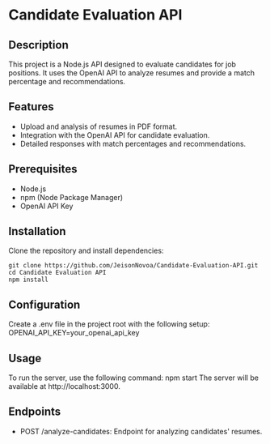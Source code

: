 # Candidate Evaluation API

## Description

This project is a Node.js API designed to evaluate candidates for job positions. It uses the OpenAI API to analyze resumes and provide a match percentage and recommendations.

## Features

- Upload and analysis of resumes in PDF format.
- Integration with the OpenAI API for candidate evaluation.
- Detailed responses with match percentages and recommendations.

## Prerequisites

- Node.js
- npm (Node Package Manager)
- OpenAI API Key

## Installation

Clone the repository and install dependencies:
```
git clone https://github.com/JeisonNovoa/Candidate-Evaluation-API.git 
cd Candidate Evaluation API
npm install

```

## Configuration

Create a .env file in the project root with the following setup:
OPENAI_API_KEY=your_openai_api_key

## Usage

To run the server, use the following command:
npm start
The server will be available at http://localhost:3000.

## Endpoints

- POST /analyze-candidates: Endpoint for analyzing candidates' resumes.
